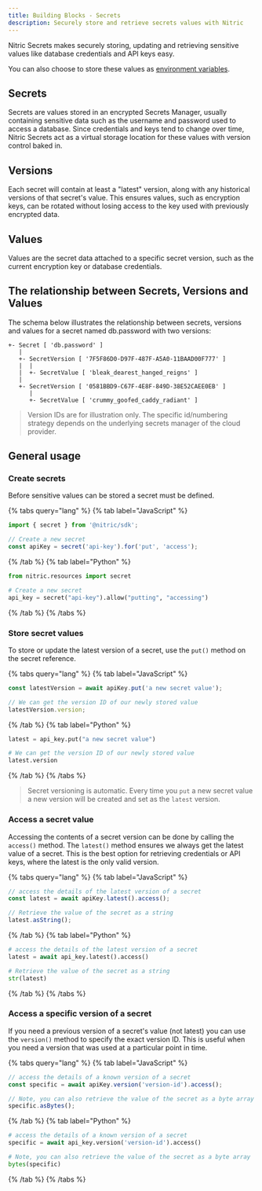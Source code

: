 ```yaml
---
title: Building Blocks - Secrets
description: Securely store and retrieve secrets values with Nitric
---
```


Nitric Secrets makes securely storing, updating and retrieving sensitive values like database credentials and API keys easy.

You can also choose to store these values as [environment variables](/docs/env).

## Secrets

Secrets are values stored in an encrypted Secrets Manager, usually containing sensitive data such as the username and password used to access a database. Since credentials and keys tend to change over time, Nitric Secrets act as a virtual storage location for these values with version control baked in.

## Versions

Each secret will contain at least a "latest" version, along with any historical versions of that secret's value. This ensures values, such as encryption keys, can be rotated without losing access to the key used with previously encrypted data.

## Values

Values are the secret data attached to a specific secret version, such as the current encryption key or database credentials.

## The relationship between Secrets, Versions and Values

The schema below illustrates the relationship between secrets, versions and values for a secret named db.password with two versions:

```
+- Secret [ 'db.password' ]
   |
   +- SecretVersion [ '7F5F86D0-D97F-487F-A5A0-11BAAD00F777' ]
   |  |
   |  +- SecretValue [ 'bleak_dearest_hanged_reigns' ]
   |
   +- SecretVersion [ '0581BBD9-C67F-4E8F-849D-38E52CAEE0EB' ]
      |
      +- SecretValue [ 'crummy_goofed_caddy_radiant' ]
```

> Version IDs are for illustration only. The specific id/numbering strategy depends on the underlying secrets manager of the cloud provider.

## General usage

### Create secrets

Before sensitive values can be stored a secret must be defined.

{% tabs query="lang" %}
{% tab label="JavaScript" %}

```javascript
import { secret } from '@nitric/sdk';

// Create a new secret
const apiKey = secret('api-key').for('put', 'access');
```

{% /tab %}
{% tab label="Python" %}

```python
from nitric.resources import secret

# Create a new secret
api_key = secret("api-key").allow("putting", "accessing")
```

{% /tab %}
{% /tabs %}

### Store secret values

To store or update the latest version of a secret, use the `put()` method on the secret reference.

{% tabs query="lang" %}
{% tab label="JavaScript" %}

```javascript
const latestVersion = await apiKey.put('a new secret value');

// We can get the version ID of our newly stored value
latestVersion.version;
```

{% /tab %}
{% tab label="Python" %}

```python
latest = api_key.put("a new secret value")

# We can get the version ID of our newly stored value
latest.version
```

{% /tab %}
{% /tabs %}

> Secret versioning is automatic. Every time you `put` a new secret value a new version will be created and set as the `latest` version.

### Access a secret value

Accessing the contents of a secret version can be done by calling the `access()` method. The `latest()` method ensures we always get the latest value of a secret. This is the best option for retrieving credentials or API keys, where the latest is the only valid version.

{% tabs query="lang" %}
{% tab label="JavaScript" %}

```javascript
// access the details of the latest version of a secret
const latest = await apiKey.latest().access();

// Retrieve the value of the secret as a string
latest.asString();
```

{% /tab %}
{% tab label="Python" %}

```python
# access the details of the latest version of a secret
latest = await api_key.latest().access()

# Retrieve the value of the secret as a string
str(latest)
```

{% /tab %}
{% /tabs %}

### Access a specific version of a secret

If you need a previous version of a secret's value (not latest) you can use the `version()` method to specify the exact version ID. This is useful when you need a version that was used at a particular point in time.

{% tabs query="lang" %}
{% tab label="JavaScript" %}

```javascript
// access the details of a known version of a secret
const specific = await apiKey.version('version-id').access();

// Note, you can also retrieve the value of the secret as a byte array
specific.asBytes();
```

{% /tab %}
{% tab label="Python" %}

```python
# access the details of a known version of a secret
specific = await api_key.version('version-id').access()

# Note, you can also retrieve the value of the secret as a byte array
bytes(specific)
```

{% /tab %}
{% /tabs %}
